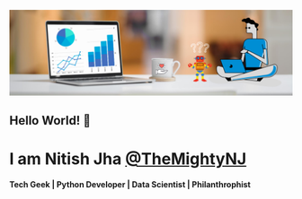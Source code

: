 ![Banner](https://raw.githubusercontent.com/themightyNJ/themightyNJ/master/MLBanner.png)
## Hello World! 👋
# I am Nitish Jha [@TheMightyNJ](https://linktr.ee/themightynj "@TheMightyNJ")
#### Tech Geek | Python Developer | Data Scientist | Philanthrophist
